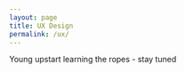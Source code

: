 ```yaml
---
layout: page
title: UX Design
permalink: /ux/
---
```


Young upstart learning the ropes - stay tuned


[jekyll-organization]: https://github.com/jekyll
